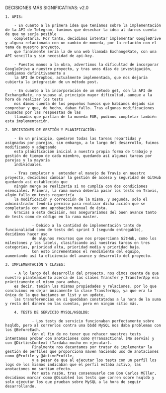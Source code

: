 DECISIONES MÁS SIGNIFICATIVAS: v2.0

	1. APIS:
		
		- En cuanto a la primera idea que teníamos sobre la implementación de la API de Telegram, tuvimos que desechar la idea al darnos cuenta de que no sería posible 
		completarla. Por tanto, decidimos intentar implementar GoogleDrive y alguna relacionada con un cambio de moneda, por la relación con el tema de nuestro proyecto, 
		que finalmente sería la de una web llamada ExchangeRate, con una API sencilla y sin necesidad de api-key.
		
		- Puestos manos a la obra, advertimos la dificultad de incorporar GoogleDrive a nuestro proyecto, y tras unos días de investigación, cambiamos definitivamente a 
		la API de Dropbox, actualmente implementada, que nos dejaría cubierta la integración de un método post.
		
		- En cuanto a la incorporación de un método get, con la API de ExchangeRate, no supuso al principio mayor dificultad, aunque a la hora de realizar los tests 
		nos dimos cuenta de los pequeños huecos que habíamos dejado sin comprobar y que, de hecho, daban fallo. Tras algunas modificaciones causadas por las respuestas de las
		llamadas que partían de la moneda EUR, pudimos completar también esta implementación.
		
	2. DECISIONES DE GESTIÓN Y PLANIFICACIÓN:
		
		- En un principio, quedaron todas las tareas repartidas y asignadas por parejas, sin embargo, a lo largo del desarrollo, fuimos modificando y adaptando 
		esta planificación inicial a nuestra propia forma de trabajo y gestión de tiempo de cada miembro, quedando así algunas tareas por parejas y la mayoría 
		individuales.
		
		- Tras completar y  entender el manejo de Travis en nuestro proyecto, decidimos cambiar la gestión de acceso y seguridad de GitHub quedando así establecido que 
		ningún merge se realizaría si no cumplía con dos condiciones esenciales. Primera, la rama nueva debería pasar los tests en Travis, algún fallo en tests requeriría 
		la modificación y corrección de la misma, y segunda, solo el administrador tendría permiso para realizar dicha acción que se completaría con una aprobación manual de ésta.
		Gracias a esta decisión, nos aseguraríamos del buen avance tanto de tests como de código en la rama master.
                
                - Debido a la cantidad de implementación tanto de funcionalidad como de tests del sprint 3 (segundo entregable), decidimos hacer uso
                de algunos recursos que nos proporciona GitHub, como los milestones y los labels, clasificando así nuestras tareas en tres categorías, prioridad alta, prioridad media y prioridad baja.
                Con esto incrementamos el rendimiento del equipo, aumentando así la eficiencia del avance y desarrollo del proyecto.
		
	3. IMPLEMENTACIÓN Y CLASES:
		
		- A lo largo del desarrollo del proyecto, nos dimos cuenta de que nuestro planteamiento acerca de las clases Transfer y TransferApp era prácticamente el mismo para ambas,
		es decir, tenían las mismas propiedades y relaciones, por lo que concluimos en dejar únicamente la clase TransferApp, ya que era la única de la que hacíamos un list y un update,
		las transferencias en sí quedaban constatadas a la hora de la suma y resta del dinero en las cuentas, pero en ningún sitio más.
                
        4. TESTS DE SERVICIO MYSQL/HSQLDB:
        
                - Los tests de servicio funcionaban perfectamente sobre hsqldb, pero al correrlos contra una bbdd MySQL nos daba problemas con los @BeforeEach. 
                Con el fin de no tener que rehacer nuestros tests intentamos probar con anotaciones como @Transactional (No servía) y con @DirtiesContext (Tardaba mucho en ejecutar). 
                Finalmente nos decantamos por tratar de implementar la gestión de perfiles que proporciona maven haciendo uso de anotaciones como @Profile y @ActiveProfile, 
                y a pesar de que al ejecutar los tests con un perfil los logs de los mismos indicaban que el perfil estaba activo, las anotaciones no surtían efecto. 
                Por esta razón, tras consensuarlo con Don Carlos Müller, decidimos marcar como @Disabled los tests que corren sobre hsqldb y solo ejecutar los que prueban sobre MySQL a la hora de seguir desarrollando.
		
